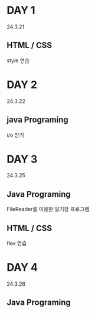 # DAY 1
24.3.21

## HTML / CSS

style 연습 

# DAY 2
24.3.22

## java Programing

i/o 받기

# DAY 3
24.3.25

## Java Programing

FileReader를 이용한 일기장 프로그램

## HTML / CSS

flex 연습

# DAY 4
24.3.26

## Java Programing
